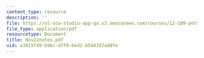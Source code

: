 ```yaml
---
content_type: resource
description: ''
file: https://ol-ocw-studio-app-qa.s3.amazonaws.com/courses/12-109-petrology-fall-2005/a3815f49b96cd7f8bed2b5447d7a49fe_Nov22notes.pdf
file_type: application/pdf
resourcetype: Document
title: Nov22notes.pdf
uid: a3815f49-b96c-d7f8-bed2-b5447d7a49fe
---
```

